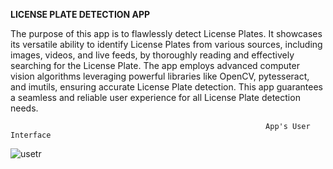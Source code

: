 **LICENSE PLATE DETECTION APP**

The purpose of this app is to flawlessly detect License Plates. It showcases its versatile ability to identify License Plates from various sources, including images, videos, and live feeds, by thoroughly reading and effectively searching for the License Plate. The app employs advanced computer vision algorithms leveraging powerful libraries like OpenCV, pytesseract, and imutils, ensuring accurate License Plate detection. This app guarantees a seamless and reliable user experience for all License Plate detection needs.

                                                             App's User Interface
![usetr](https://github.com/abelv27/License-Plate-Detection-App/assets/140266952/78fe4a80-73ee-4f5d-b408-bd63ea42e89f)


